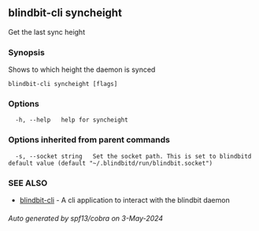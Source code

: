 ## blindbit-cli syncheight

Get the last sync height

### Synopsis

Shows to which height the daemon is synced

```
blindbit-cli syncheight [flags]
```

### Options

```
  -h, --help   help for syncheight
```

### Options inherited from parent commands

```
  -s, --socket string   Set the socket path. This is set to blindbitd default value (default "~/.blindbitd/run/blindbit.socket")
```

### SEE ALSO

* [blindbit-cli](blindbit-cli.md)	 - A cli application to interact with the blindbit daemon

###### Auto generated by spf13/cobra on 3-May-2024
